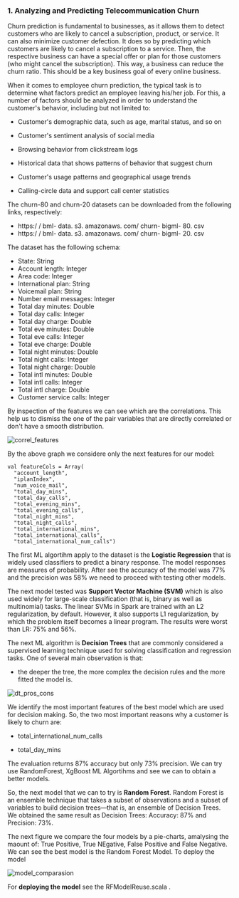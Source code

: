### 1. Analyzing and Predicting Telecommunication Churn

Churn prediction is fundamental to businesses, as it allows them to detect customers who
are likely to cancel a subscription, product, or service. It can also minimize customer
defection. It does so by predicting which customers are likely to cancel a subscription to a
service. Then, the respective business can have a special offer or plan for those customers
(who might cancel the subscription). This way, a business can reduce the churn ratio. This
should be a key business goal of every online business.

When it comes to employee churn prediction, the typical task is to determine what factors
predict an employee leaving his/her job. For this, a
number of factors should be analyzed in order to understand the customer's behavior,
including but not limited to:

- Customer's demographic data, such as age, marital status, and so on

- Customer's sentiment analysis of social media

- Browsing behavior from clickstream logs

- Historical data that shows patterns of behavior that suggest churn

- Customer's usage patterns and geographical usage trends

- Calling-circle data and support call center statistics

The churn-80 and churn-20 datasets can be downloaded from the following links, respectively:

- https:/ / bml- data. s3. amazonaws. com/ churn- bigml- 80. csv
- https:/ / bml- data. s3. amazonaws. com/ churn- bigml- 20. csv

The dataset has the following schema:

- State: String
- Account length: Integer
- Area code: Integer
- International plan: String
- Voicemail plan: String
- Number email messages: Integer
- Total day minutes: Double
- Total day calls: Integer
- Total day charge: Double
- Total eve minutes: Double
- Total eve calls: Integer
- Total eve charge: Double
- Total night minutes: Double
- Total night calls: Integer
- Total night charge: Double
- Total intl minutes: Double
- Total intl calls: Integer
- Total intl charge: Double
- Customer service calls: Integer

By inspection of the features we can see which are the correlations. This help us to dismiss the one of the pair variables that are directly correlated or don't have a smooth distribution.

![correl_features](https://user-images.githubusercontent.com/37953610/59216000-96166380-8bb2-11e9-9050-81b76c391b78.JPG)

By the above graph we considere only the next features for our model:

    val featureCols = Array(
      "account_length", 
      "iplanIndex", 
      "num_voice_mail",
      "total_day_mins",
      "total_day_calls",
      "total_evening_mins",
      "total_evening_calls",
      "total_night_mins",
      "total_night_calls",
      "total_international_mins",
      "total_international_calls",
      "total_international_num_calls")
      
The first ML algortihm apply to the dataset is the **Logistic Regression** that is widely used classifiers to predict a binary response. The model responses are measures of probability. After see the accuracy of the model was 77% and the precision was 58% we need to proceed with testing other models. 

The next model tested was **Support Vector Machine (SVM)** which is also used widely for large-scale classification (that is, binary as well as multinomial) tasks. The linear SVMs in Spark are trained with an L2 regularization, by default. However, it also
supports L1 regularization, by which the problem itself becomes a linear program. The results were worst than LR: 75% and 56%. 

The next ML algorithm is **Decision Trees** that are commonly considered a supervised learning technique used for solving
classification and regression tasks. One of several main observation is that: 

- the deeper the tree, the more complex the decision rules and the more fitted the model is.

![dt_pros_cons](https://user-images.githubusercontent.com/37953610/59222160-c6fd9500-8bc0-11e9-9a50-84adf33cd8d4.JPG)

We identify the most important features of the best model which are used for decision making. So, the two most important reasons why a customer is likely to churn are: 

- total_international_num_calls

- total_day_mins

The evaluation returns 87% accuracy but only 73% precision. We can try use RandomForest, XgBoost ML Algortihms and see we can to obtain a better models.

So, the next model that we can to try is **Random Forest**. Random Forest is an
ensemble technique that takes a subset of observations and a subset of variables to build
decision trees—that is, an ensemble of Decision Trees. We obtained the same result as Decision Trees: Accuracy: 87% and Precision: 73%. 

The next figure we compare the four models by a pie-charts, amalysing the maount of: True Positive, True NEgative, False Positive and False Negative. We can see the best model is the Random Forest Model. To deploy the model

![model_comparasion](https://user-images.githubusercontent.com/37953610/59225600-11830f80-8bc9-11e9-99cb-49519344c751.JPG)


For **deploying the model** see the RFModelReuse.scala .


